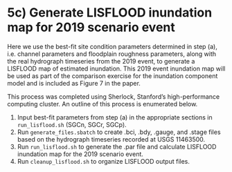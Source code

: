 # 5c) Generate LISFLOOD inundation map for 2019 scenario event

Here we use the best-fit site condition parameters determined in step
(a), i.e. channel parameters and floodplain roughness parameters, along
with the real hydrograph timeseries from the 2019 event, to generate a
LISFLOOD map of estimated inundation. This 2019 event inundation map
will be used as part of the comparison exercise for the inundation
component model and is included as Figure 7 in the paper.

This process was completed using Sherlock, Stanford’s high-performance
computing cluster. An outline of this process is enumerated below.

1.  Input best-fit parameters from step (a) in the appropriate sections
    in `run_lisflood.sh` (SGCn, SGCr, SGCp).
2.  Run `generate_files.sbatch` to create .bci, .bdy, .gauge, and .stage
    files based on the hydrograph timeseries recorded at USGS 11463500.
3.  Run `run_lisflood.sh` to generate the .par file and calculate
    LISFLOOD inundation map for the 2019 scenario event.
4.  Run `cleanup_lisflood.sh` to organize LISFLOOD output files.
